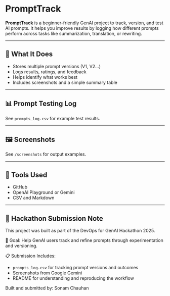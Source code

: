 # PromptTrack

**PromptTrack** is a beginner-friendly GenAI project to track, version, and test AI prompts. It helps you improve results by logging how different prompts perform across tasks like summarization, translation, or rewriting.

---

## 📌 What It Does
- Stores multiple prompt versions (V1, V2…)
- Logs results, ratings, and feedback
- Helps identify what works best
- Includes screenshots and a simple summary table

---

## 📊 Prompt Testing Log
See `prompts_log.csv` for example test results.

---

## 🖼️ Screenshots
See `/screenshots` for output examples.

---

## 🧰 Tools Used
- GitHub
- OpenAI Playground or Gemini
- CSV and Markdown

---

## 🧩 Hackathon Submission Note

This project was built as part of the DevOps for GenAI Hackathon 2025.

🎯 Goal: Help GenAI users track and refine prompts through experimentation and versioning.

📋 Submission Includes:
- `prompts_log.csv` for tracking prompt versions and outcomes
- Screenshots from Google Gemini
- README for understanding and reproducing the workflow

Built and submitted by: Sonam Chauhan

